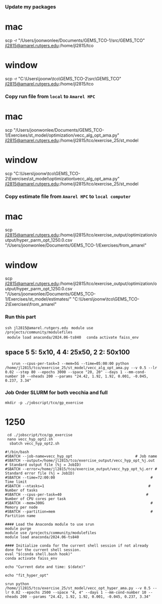 ### Update my packages
# mac
scp -r "/Users/joonwonlee/Documents/GEMS_TCO-1/src/GEMS_TCO" jl2815@amarel.rutgers.edu:/home/jl2815/tco

# window
scp -r "C:\Users\joonw\tco\GEMS_TCO-2\src\GEMS_TCO" jl2815@amarel.rutgers.edu:/home/jl2815/tco 

### Copy run file from ```local``` to ```Amarel HPC```
# mac
scp "/Users/joonwonlee/Documents/GEMS_TCO-1/Exercises/st_model/optimization/vecc_alg_opt_ama.py" jl2815@amarel.rutgers.edu:/home/jl2815/tco/exercise_25/st_model

# window

scp "C:\Users\joonw\tco\GEMS_TCO-2\Exercises\st_model\optimization\vecc_alg_opt_ama.py" jl2815@amarel.rutgers.edu:/home/jl2815/tco/exercise_25/st_model 


### Copy estimate file from ```Amarel HPC``` to ```local computer```

# mac
scp jl2815@amarel.rutgers.edu:/home/jl2815/tco/exercise_output/optimization/output/hyper_parm_opt_1250.0.csv "/Users/joonwonlee/Documents/GEMS_TCO-1/Exercises/from_amarel"


# window
scp jl2815@amarel.rutgers.edu:/home/jl2815/tco/exercise_output/optimization/output/hyper_parm_opt_1250.0.csv "/Users/joonwonlee/Documents/GEMS_TCO-1/Exercises/st_model/estimates/"  "C:\\Users\\joonw\\tco\\GEMS_TCO-2\\Exercises\\from_amarel"


### Run this part
```ssh jl2815@amarel.rutgers.edu```
```  module use /projects/community/modulefiles  ```           
```  module load anaconda/2024.06-ts840  ``` 
```  conda activate faiss_env   ```


## space 5 5: 5x10, 4 4: 25x50, 2 2: 50x100


```    srun --cpus-per-task=3 --mem=5G --time=05:00:00 python /home/jl2815/tco/exercise_25/st_model/vecc_alg_opt_ama.py --v 0.5 --lr 0.02 --step 80 --epochs 3000 --space "20, 20" --days 1 --mm-cond-number 10 --nheads 200 --params "24.42, 1.92, 1.92, 0.001, -0.045, 0.237, 3.34"    ```




### Job Order SLURM for both vecchia and full
```mkdir -p ./jobscript/tco/gp_exercise```     

# 1250

```  cd ./jobscript/tco/gp_exercise  ```  
```  nano vecc_hyp_opt2.sh  ```        
 ```   sbatch vecc_hyp_opt2.sh   ```

``` 
#!/bin/bash
#SBATCH --job-name=vecc_hyp_opt                             # Job name
#SBATCH --output=/home/jl2815/tco/exercise_output/vecc_hyp_opt_%j.out     # Standard output file (%j = JobID)
#SBATCH --error=/home/jl2815/tco/exercise_output/vecc_hyp_opt_%j.err # Standard error file (%j = JobID)
#SBATCH --time=72:00:00                                            # Time limit
#SBATCH --ntasks=1                                                # Number of tasks
#SBATCH --cpus-per-task=40                                       # Number of CPU cores per task
#SBATCH --mem=300G                                                 # Memory per node
#SBATCH --partition=mem                                            # Partition name

#### Load the Anaconda module to use srun 
module purge                                              
module use /projects/community/modulefiles                 
module load anaconda/2024.06-ts840 

#### Initialize conda for the current shell session if not already done for the current shell session.
eval "$(conda shell.bash hook)"
conda activate faiss_env

echo "Current date and time: $(date)"

echo "fit_hyper_opt"

srun python /home/jl2815/tco/exercise_25/st_model/vecc_opt_hyper_ama.py --v 0.5 --lr 0.02 --epochs 2500 --space "4, 4" --days 1 --mm-cond-number 10 --nheads 200 --params "24.42, 1.92, 1.92, 0.001, -0.045, 0.237, 3.34" 

```








